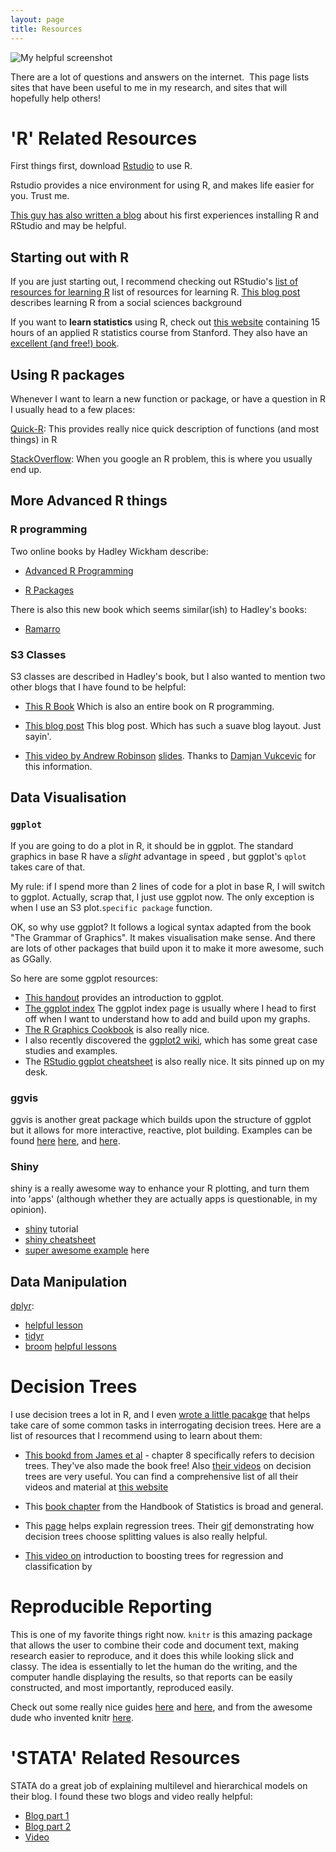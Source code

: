 ```yaml
---
layout: page
title: Resources
---
```


![My helpful screenshot](/assets/nick_lead_comp_headshot_2015.jpeg)



There are a lot of questions and answers on the internet.  This page lists sites that have been useful to me in my research, and sites that will hopefully help others!

# 'R' Related Resources

First things first, download [Rstudio](http://www.rstudio.com) to use R.

Rstudio provides a nice environment for using R, and makes life easier for you. Trust me.

[This guy has also written a blog](http://beckmw.wordpress.com/2014/09/28/back-to-square-one-r-and-rstudio-installation) about his first experiences installing R and RStudio and may be helpful.

## Starting out with R

If you are just starting out, I recommend checking out RStudio's [list of resources for learning R](http://www.rstudio.com/resources/training/online-learning/#R) list of resources for learning R. [This blog post](http://www3.nd.edu/~mclark19/projects.html) describes learning R from a social sciences background 

If you want to **learn statistics** using R, check out [this website](http://www.dataschool.io/15-hours-of-expert-machine-learning-videos) containing 15 hours of an applied R statistics course from Stanford. They also have an [excellent (and free!) book](http://www-bcf.usc.edu/~gareth/ISL/).

## Using R packages

Whenever I want to learn a new function or package, or have a question in R I usually head to a few places:

[Quick-R](http://www.statmethods.net): This provides really nice quick description of functions (and most things) in R

[StackOverflow](http://stackoverflow.com): When you google an R problem, this is where you usually end up.

## More Advanced R things

### R programming

Two online books by Hadley Wickham describe:

- [Advanced R Programming](http://adv-r.had.co.nz)

- [R Packages](http://r-pkgs.had.co.nz)

There is also this new book which seems similar(ish) to Hadley's books:

- [Ramarro](http://www.quantide.com/R/r-training/r-web-books/ramarro-r-for-developers)

### S3 Classes

S3 classes are described in Hadley's book, but I also wanted to mention two other blogs that I have found to be helpful:

- [This R Book](http://www.cyclismo.org/tutorial/R/s3Classes.html) Which is also an entire book on R programming.

- [This blog post](http://abhishek-tiwari.com/hacking/class-and-objects-in-r-s3-style) This blog post</a>. Which has such a suave blog layout. Just sayin'.

- [This video by Andrew Robinson](http://www.youtube.com/watch?v=VZkD7DXQ-fk&amp;feature=g-upl) [slides](http://files.meetup.com/1685538/presentation.pdf). Thanks to [Damjan Vukcevic](http://damjan.vukcevic.net) for this information.

## Data Visualisation

### `ggplot`

If you are going to do a plot in R, it should be in ggplot. The standard graphics in base R have a _slight_ advantage in speed , but ggplot's `qplot` takes care of that.

My rule: if I spend more than 2 lines of code for a plot in base R, I will switch to ggplot. Actually, scrap that, I just use ggplot now. The only exception is when I use an S3 plot.`specific package` function.

OK, so why use ggplot? It follows a logical syntax adapted from the book "The Grammar of Graphics". It makes visualisation make sense. And there are lots of other packages that build upon it to make it more awesome, such as GGally.

So here are some ggplot resources:

- [This handout](http://www.ceb-institute.org/bbs/wp-content/uploads/2011/09/handout_ggplot2.pdf) provides an introduction to ggplot.
- [The ggplot index](http://docs.ggplot2.org/current/index.html) The ggplot index page is usually where I head to first off when I want to understand how to add and build upon my graphs.
- [The R Graphics Cookbook](http://www.cookbook-r.com/Graphs/) is also really nice.
- I also recently discovered the [ggplot2 wiki](https://github.com/hadley/ggplot2/wiki), which has some great case studies and examples.
- The [RStudio ggplot cheatsheet](https://www.rstudio.com/wp-content/uploads/2015/05/ggplot2-cheatsheet.pdf) is also really nice. It sits pinned up on my desk.

### ggvis

ggvis is another great package which builds upon the structure of ggplot but it allows for more interactive, reactive, plot building. Examples can be found [here](http://ggvis.rstudio.com/0.1/quick-examples.html) [here](http://ggvis.rstudio.com/ggvis-basics.html), and [here](http://ggvis.rstudio.com/cookbook.html).

### Shiny

shiny is a really awesome way to enhance your R plotting, and turn them into 'apps' (although whether they are actually apps is questionable, in my opinion).

- [shiny](http://shiny.rstudio.com/tutorial) tutorial
- [shiny cheatsheet](http://shiny.rstudio.com/articles/cheatsheet.html)
- [super awesome example](http://shiny.rstudio.com/gallery) here

## Data Manipulation

[dplyr](https://github.com/hadley/dplyr):
- [helpful lesson](http://www.dataschool.io/dplyr-tutorial-for-faster-data-manipulation-in-r)
- [tidyr](https://github.com/hadley/tidyr)
- [broom](https://github.com/dgrtwo/broom#broom-lets-tidy-up-a-bit) [helpful lessons](http://127.0.0.1:22465/session/Rvig.15c681ac18b1d.html)

# Decision Trees

I use decision trees a lot in R, and I even [wrote a little pacakge](https://github.com/tierneyn/neato) that helps take care of some common tasks in interrogating decision trees. Here are a list of resources that I recommend using to learn about them:

- [This bookd from James et al](http://www-bcf.usc.edu/~gareth/ISL/ISLR%20First%20Printing.pdf) - chapter 8 specifically refers to decision trees. They've also made the book free! Also [their videos](https://www.youtube.com/playlist?list=PL5-da3qGB5IB23TLuA8ZgVGC8hV8ZAdGh) on decision trees are very useful. You can find a comprehensive list of all their videos and material at [this website](http://www.dataschool.io/15-hours-of-expert-machine-learning-videos)

- This [book chapter](http://mason.gmu.edu/~csutton/vt6.pdf) from the Handbook of Statistics is broad and general.

- This [page](http://architects.dzone.com/articles/regression-tree-using-gini%E2%80%99s) helps explain regression trees. Their [gif](http://f.hypotheses.org/wp-content/blogs.dir/253/files/2013/01/gini-x1x2-x1-b.gif) demonstrating how decision trees choose splitting values is also really helpful.

- [This video on](http://www.statsoft.com/Textbook/Boosting-Trees-Regression-Classification) introduction to boosting trees for regression and classification by 

# Reproducible Reporting

This is one of my favorite things right now. `knitr` is this amazing package that allows the user to combine their code and document text, making research easier to reproduce, and it does this while looking slick and classy. The idea is essentially to let the human do the writing, and the computer handle displaying the results, so that reports can be easily constructed, and most importantly, reproduced easily.

Check out some really nice guides [here](http://rmarkdown.rstudio.com/) and [here](http://rmarkdown.rstudio.com/html_document_format.html), and from the awesome dude who invented knitr [here](http://yihui.name/knitr/).

# 'STATA' Related Resources

STATA do a great job of explaining multilevel and hierarchical models on their blog. I found these two blogs and video really helpful:

- [Blog part 1](http://blog.stata.com/2013/02/04/multilevel-linear-models-in-stata-part-1-components-of-variance/)
- [Blog part 2](http://blog.stata.com/tag/multilevel-models/)
- [Video](https://www.youtube.com/watch?v=rUWT_EWV6QI)